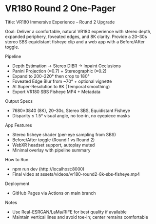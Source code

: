 # VR180 Round 2 One-Pager

Title: VR180 Immersive Experience – Round 2 Upgrade

Goal: Deliver a comfortable, natural VR180 experience with stereo depth, expanded periphery, foveated edges, and 8K clarity. Provide a 20–30s stereo SBS equidistant fisheye clip and a web app with a Before/After toggle.

Pipeline
- Depth Estimation → Stereo DIBR → Inpaint Occlusions
- Panini Projection (≈0.7) + Stereographic (≈0.2)
- Expand to 200–220° then crop to 180°
- Foveated Edge Blur from ~70° + optional vignette
- AI Super-Resolution to 8K (Temporal smoothing)
- Export VR180 SBS Fisheye MP4 + Metadata

Output Specs
- 7680×3840 (8K), 20–30s, Stereo SBS, Equidistant Fisheye
- Disparity ≤ 1.5° visual angle, no toe-in, no eyepiece masks

App Features
- Stereo fisheye shader (per-eye sampling from SBS)
- Before/After toggle (Round 1 vs Round 2)
- WebXR headset support, autoplay muted
- Minimal overlay with pipeline summary

How to Run
- npm run dev (http://localhost:8000)
- Final video at assets/videos/vr180-round2-8k-sbs-fisheye.mp4

Deployment
- GitHub Pages via Actions on main branch

Notes
- Use Real-ESRGAN/LaMa/RIFE for best quality if available
- Maintain vertical lines and avoid toe-in; center remains comfortable
